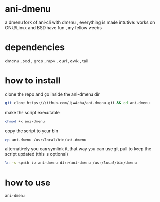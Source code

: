 # ani-dmenu
a dmenu fork of ani-cli with dmenu , everything is made intutive: works on GNU/Linux and BSD
have fun , my fellow weebs

# dependencies
dmenu , sed , grep , mpv , curl , awk , tail

# how to install
clone the repo and go inside the ani-dmenu dir
```bash
git clone https://github.com/UjwAcha/ani-dmenu.git && cd ani-dmenu
```
make the script executable
```bash
chmod +x ani-dmenu
```
copy the script to your bin
```bash
cp ani-dmenu /usr/local/bin/ani-dmenu
```
alternatively you can symlink it, that way you can use git pull to keep the script updated (this is optional)
```bash
ln -s <path to ani-dmenu dir>/ani-dmenu /usr/local/bin/dmenu
```

# how to use
```bash
ani-dmenu
```
